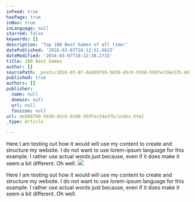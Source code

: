 ```yaml
---
inFeed: true
hasPage: true
inNav: true
inLanguage: null
starred: false
keywords: []
description: 'Top 100 Best Games of all time!'
datePublished: '2016-03-07T18:12:51.662Z'
dateModified: '2016-03-07T18:12:38.273Z'
title: 100 Best Games
author: []
sourcePath: _posts/2016-03-07-deb09709-5030-45c6-9198-569fec54e37b.md
published: true
authors: []
publisher:
  name: null
  domain: null
  url: null
  favicon: null
url: deb09709-5030-45c6-9198-569fec54e37b/index.html
_type: Article

---
```

Here I am testing out how it would will use my content to create and structure my website. I do not want to use lorem-ipsum language for this example. I rather use actual words just because, even if it does make it seem a bit different. Oh well.
![](https://s3-us-west-2.amazonaws.com/the-grid-img/p/dec44dd61a4e5a9c67ac72f608259099a4219897.jpg)

Here I am testing out how it would will use my content to create and structure my website. I do not want to use lorem-ipsum language for this example. I rather use actual words just because, even if it does make it seem a bit different. Oh well.